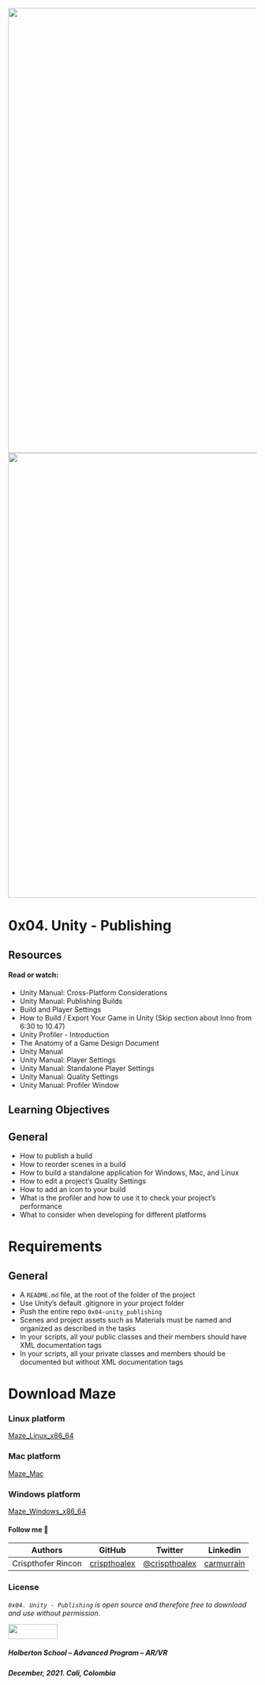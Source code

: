 <a href= "url"><img src="https://s3.amazonaws.com/intranet-projects-files/holbertonschool-cs-unity/422/12b.gif" width="900px"></a>
<br>
<a href= "url"><img src="https://s3.amazonaws.com/intranet-projects-files/holbertonschool-cs-unity/422/7b.gif" width="900px"></a>

# 0x04. Unity - Publishing

## Resources
#### Read or watch:

* Unity Manual: Cross-Platform Considerations
* Unity Manual: Publishing Builds
* Build and Player Settings
* How to Build / Export Your Game in Unity (Skip section about Inno from 6:30 to 10.47)
* Unity Profiler - Introduction
* The Anatomy of a Game Design Document
* Unity Manual
* Unity Manual: Player Settings
* Unity Manual: Standalone Player Settings
* Unity Manual: Quality Settings
* Unity Manual: Profiler Window

## Learning Objectives

## General
* How to publish a build
* How to reorder scenes in a build
* How to build a standalone application for Windows, Mac, and Linux
* How to edit a project’s Quality Settings
* How to add an icon to your build
* What is the profiler and how to use it to check your project’s performance
* What to consider when developing for different platforms

# Requirements
## General
* A ``README.md`` file, at the root of the folder of the project
* Use Unity’s default .gitignore in your project folder
* Push the entire repo ``0x04-unity_publishing``
* Scenes and project assets such as Materials must be named and organized as described in the tasks
* In your scripts, all your public classes and their members should have XML documentation tags
* In your scripts, all your private classes and members should be documented but without XML documentation tags

# Download Maze

### Linux platform
[Maze_Linux_x86_64](/Builds/Maze_Linux_x86_64.zip)

### Mac platform
[Maze_Mac](/Builds/Maze_Mac.zip)

### Windows platform
[Maze_Windows_x86_64](/Builds/Maze_Windows_x86_64.zip)


#### Follow me 💬

| Authors | GitHub | Twitter | Linkedin |
| :---: | :---: | :---: | :---: |
| Crispthofer Rincon | [crispthoalex](https://github.com/crispthoalex) | [@crispthoalex](https://twitter.com/crispthoalex) | [carmurrain](https://www.linkedin.com/in/carmurrain) |

### License
*`0x04. Unity - Publishing` is open source and therefore free to download and use without permission.*

<a href="url"><img src="https://www.holbertonschool.com/holberton-logo.png" align="middle" width="100" height="30"></a>

##### Holberton School – Advanced Program – AR/VR
##### December, 2021. Cali, Colombia
